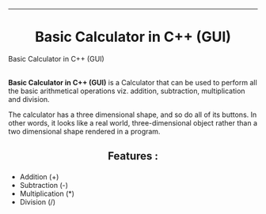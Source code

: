 <hr>
<h1 align="center">
Basic Calculator in C++ (GUI)
</h1>

Basic Calculator in C++ (GUI)



<p>
<br>
<b>Basic Calculator in C++ (GUI)</b> is a Calculator that can be used to perform all the basic arithmetical operations viz. addition, subtraction, multiplication and division.  

The calculator has a three dimensional shape, and so do all of its buttons. In other words, it looks like a real world, three-dimensional object rather than a two dimensional shape rendered in a program.
</p>

<h2 align="center">

Features :
</h2>

<p>

- Addition (+)
- Subtraction (-)
- Multiplication (*)
- Division (/)

</p>



